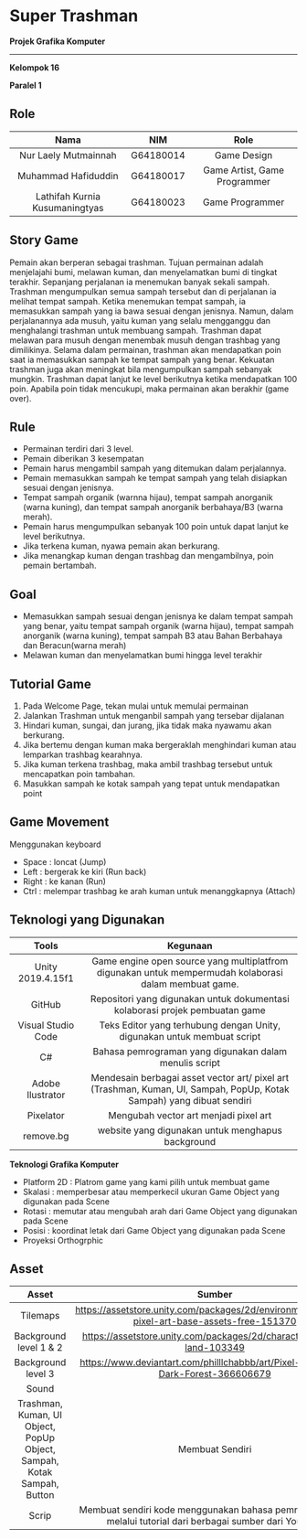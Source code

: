 # Super Trashman
**Projek Grafika Komputer**
___

**Kelompok 16**

**Paralel 1**


## Role

**Nama**|**NIM**|**Role**
:-----:|:-----: |:-----:
Nur Laely Mutmainnah | G64180014| Game Design
Muhammad Hafiduddin | G64180017 | Game Artist, Game Programmer
Lathifah Kurnia Kusumaningtyas | G64180023 | Game Programmer


## Story Game
Pemain akan berperan sebagai trashman. Tujuan permainan adalah menjelajahi bumi, melawan kuman, dan menyelamatkan bumi di tingkat terakhir. Sepanjang perjalanan ia menemukan banyak sekali sampah. Trashman mengumpulkan semua sampah tersebut dan di perjalanan ia melihat tempat sampah. Ketika menemukan tempat sampah, ia memasukkan sampah yang ia bawa sesuai dengan jenisnya. Namun, dalam perjalanannya ada musuh, yaitu kuman yang selalu mengganggu dan menghalangi trashman untuk membuang sampah. Trashman dapat melawan para musuh dengan menembak musuh dengan trashbag yang dimilikinya. Selama dalam permainan, trashman akan mendapatkan poin saat ia memasukkan sampah ke tempat sampah yang benar. Kekuatan trashman juga akan meningkat  bila mengumpulkan sampah sebanyak mungkin. Trashman dapat lanjut ke level berikutnya ketika mendapatkan 100 poin. Apabila poin tidak mencukupi, maka permainan akan berakhir (game over).


## Rule
- Permainan terdiri dari 3 level.  
- Pemain diberikan 3 kesempatan 
- Pemain harus mengambil sampah yang ditemukan dalam perjalannya.
- Pemain memasukkan sampah ke tempat sampah yang telah disiapkan sesuai dengan jenisnya.
- Tempat sampah organik (warnna hijau), tempat sampah anorganik (warna kuning), dan tempat sampah anorganik berbahaya/B3 (warna merah).
- Pemain harus mengumpulkan sebanyak 100 poin untuk dapat lanjut ke level berikutnya. 
- Jika terkena kuman, nyawa pemain akan berkurang.  
- Jika menangkap kuman dengan trashbag dan mengambilnya, poin pemain bertambah.
 

## Goal
- Memasukkan sampah sesuai dengan jenisnya ke dalam tempat sampah yang benar, yaitu tempat sampah organik (warna hijau), tempat sampah anorganik (warna kuning), tempat sampah B3 atau Bahan Berbahaya dan Beracun(warna merah)
- Melawan kuman dan menyelamatkan bumi hingga level terakhir

## Tutorial Game
1. Pada Welcome Page, tekan mulai untuk memulai permainan
3. Jalankan Trashman untuk menganbil sampah yang tersebar dijalanan
4. Hindari kuman, sungai, dan jurang, jika tidak maka nyawamu akan berkurang.
5. Jika bertemu dengan kuman maka bergeraklah menghindari kuman atau lemparkan trashbag kearahnya.
6. Jika kuman terkena trashbag, maka ambil trashbag tersebut untuk mencapatkan poin tambahan.
7. Masukkan sampah ke kotak sampah yang tepat untuk mendapatkan point


## Game Movement
Menggunakan keyboard
- Space : loncat (Jump)
- Left : bergerak ke kiri (Run back)
- Right : ke kanan (Run)
- Ctrl : melempar trashbag ke arah kuman untuk menanggkapnya (Attach)

## Teknologi yang Digunakan

**Tools** | **Kegunaan**
:-----:|:-----:
Unity 2019.4.15f1 | Game engine open source yang multiplatfrom digunakan untuk mempermudah kolaborasi dalam membuat game.
GitHub | Repositori yang digunakan untuk dokumentasi kolaborasi projek pembuatan game 
Visual Studio Code | Teks Editor yang terhubung dengan Unity, digunakan untuk membuat script 
C#| Bahasa pemrograman yang digunakan dalam menulis script
Adobe Ilustrator | Mendesain berbagai asset vector art/ pixel art (Trashman, Kuman, UI, Sampah, PopUp, Kotak Sampah) yang dibuat sendiri
Pixelator | Mengubah vector art menjadi pixel art
remove.bg | website yang digunakan untuk menghapus background


**Teknologi Grafika Komputer** 

- Platform 2D : Platrom game yang kami pilih untuk membuat game 
- Skalasi :  memperbesar atau memperkecil ukuran Game Object yang digunakan pada Scene
- Rotasi : memutar atau mengubah arah dari Game Object yang digunakan pada Scene
- Posisi : koordinat letak dari Game Object yang digunakan pada Scene
- Proyeksi Orthogrphic




## Asset
**Asset**| **Sumber**
:-----:|:-----:
Tilemaps | https://assetstore.unity.com/packages/2d/environments/nature-pixel-art-base-assets-free-151370
Background level 1 & 2| https://assetstore.unity.com/packages/2d/characters/sunny-land-103349
Background level 3 | https://www.deviantart.com/philllchabbb/art/Pixel-Moldering-Dark-Forest-366606679
Sound | 
Trashman, Kuman, UI Object, PopUp Object, Sampah, Kotak Sampah, Button| Membuat Sendiri
Scrip | Membuat sendiri kode menggunakan bahasa pemrograman C# melalui tutorial dari berbagai sumber dari YouTube


